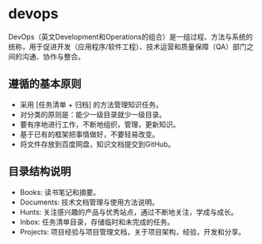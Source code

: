 # devops
DevOps（英文Development和Operations的组合）是一组过程、方法与系统的统称，用于促进开发（应用程序/软件工程）、技术运营和质量保障（QA）部门之间的沟通、协作与整合。


## 遵循的基本原则

* 采用 [任务清单 + 归档] 的方法管理知识任务。
* 对分类的原则是：能少一级目录就少一级目录。
* 要有序地进行工作，不断地组织，管理，更新知识。
* 基于已有的框架把事情做好，不要轻易改变。
* 将文件存放到百度网盘，知识文档提交到GitHub。

## 目录结构说明

* Books: 读书笔记和摘要。
* Documents: 技术文档管理与使用方法说明。
* Hunts: 关注感兴趣的产品与优秀站点，通过不断地关注，学成与成长。
* Inbox: 任务清单目录，存储临时和未完成的任务。
* Projects: 项目经验与项目管理文档，关于项目架构，经验，开发和分享。

## 